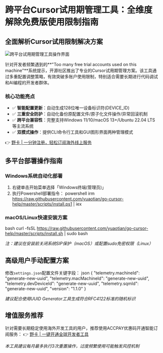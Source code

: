 # 跨平台Cursor试用期管理工具：全维度解除免费版使用限制指南

## 全面解析Cursor试用限制解决方案
![跨平台试用期管理工具操作界面](https://bbtdd.com/wp-content/uploads/img/1315366971827.webp)

针对开发者频繁遇到的**"Too many free trial accounts used on this machine"**系统提示，开源社区推出了专业的Cursor试用期管理方案。该工具通过多重配置调整策略，有效突破多账户使用限制，特别适合需要长期进行代码调试和AI编程的开发者群体。

### 核心功能亮点
- ✅ **智能配置更新**：自动生成128位唯一设备标识符(DEVICE_ID)
- ✅ **三重安全防护**：自动化备份原配置文件/原子化文件操作/异常回滚机制
- ✅ **跨平台兼容性**：完整支持Windows 11/10/macOS 13+/Ubuntu 22.04 LTS等主流系统
- ✅ **双模式操作**：提供CLI命令行工具和GUI图形界面两种管理模式

👉 [野卡 | 一分钟注册，轻松订阅海外线上服务](https://bbtdd.com/yeka)

## 多平台部署操作指南

### Windows系统自动化部署
1. 右键单击开始菜单选择「Windows终端(管理员)」
2. 执行Powershell部署指令：
powershell
irm https://raw.githubusercontent.com/yuaotian/go-cursor-help/master/scripts/install.ps1 | iex


### macOS/Linux快速安装方案
bash
curl -fsSL https://raw.githubusercontent.com/yuaotian/go-cursor-help/master/scripts/install.sh | sudo bash

*注：建议在安装前关闭系统SIP保护（macOS）或配置sudo免密权限（Linux）*

## 高级用户手动配置方案
修改`settings.json`配置文件关键字段：
json
{
  "telemetry.machineId": "generate-new-uuid",
  "telemetry.macMachineId": "generate-new-uuid", 
  "telemetry.devDeviceId": "generate-new-uuid",
  "telemetry.sqmId": "generate-new-uuid",
  "version": "1.1.0"
}

*建议配合使用UUID Generator工具生成符合RFC4122标准的随机标识*

## 增值服务推荐
针对需要长期稳定使用海外开发工具的用户，推荐使用ACCPAY优惠码开通智能订阅服务：
👉 [野卡 | 一键开通全球开发者工具](https://bbtdd.com/yeka)

*本工具建议每月最多执行3次重置操作，过度频繁使用可能触发风控机制*